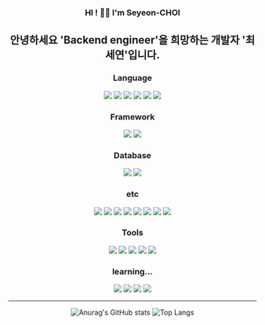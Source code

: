 <div align="center">
  
### HI ! 👋🏻 I'm Seyeon-CHOI<br>
  
## 안녕하세요 'Backend engineer'을 희망하는 개발자 '최세연'입니다.<br>

### Language<br>
<img src="https://img.shields.io/badge/Python-3776AB?style=flat&logo=python&logoColor=ffffff"/>
<img src="https://img.shields.io/badge/Java-007396?style=flat&logo=java&logoColor=ffffff"/>
<img src="https://img.shields.io/badge/C/C++-1572B6?style=flat&logo=c&logoColor=ffffff"/>
<img src="https://img.shields.io/badge/HTML5-E34F26?style=flat&logo=html5&logoColor=ffffff"/>
<img src="https://img.shields.io/badge/CSS3-1572B6?style=flat&logo=css3&logoColor=ffffff"/>
<img src="https://img.shields.io/badge/JavaScript-F7DF1E?style=flat&logo=javascript&logoColor=ffffff"/>
<br>

### Framework<br>
<img src="https://img.shields.io/badge/Django-092E20?style=flat&logo=django&logoColor=ffffff"/>
<img src="https://img.shields.io/badge/Flask-000000?style=flat&logo=flask&logoColor=ffffff"/>
<br>

### Database<br>
<img src="https://img.shields.io/badge/MySQL-4479A1?style=flat&logo=mysql&logoColor=ffffff"/>
<img src="https://img.shields.io/badge/MongoDB-47A248?style=flat&logo=mongodb&logoColor=ffffff"/>
<br>

### etc<br>
<img src="https://img.shields.io/badge/RabbitMQ-FF6600?style=flat&logo=rabbitmq&logoColor=ffffff"/>
<img src="https://img.shields.io/badge/Celery-37814A?style=flat&logo=celery&logoColor=ffffff"/>
<img src="https://img.shields.io/badge/Redis-DC382D?style=flat&logo=redis&logoColor=ffffff"/>
<img src="https://img.shields.io/badge/NGINX-009639?style=flat&logo=nginx&logoColor=ffffff"/>
<img src="https://img.shields.io/badge/Gunicorn-499848?style=flat&logo=gunicorn&logoColor=ffffff"/>
<img src="https://img.shields.io/badge/Docker-2496ED?style=flat&logo=docker&logoColor=ffffff"/>
<img src="https://img.shields.io/badge/Github Actions-2088FF?style=flat&logo=githubactions&logoColor=ffffff"/>
<img src="https://img.shields.io/badge/Selenium-43B02A?style=flat&logo=selenium&logoColor=ffffff"/>
<br>

### Tools<br>
<img src="https://img.shields.io/badge/Notion-000000?style=flat&logo=notion&logoColor=ffffff"/>
<img src="https://img.shields.io/badge/GitKraken-179287?style=flat&logo=gitkraken&logoColor=ffffff"/>
<img src="https://img.shields.io/badge/Postman-FF6C37?style=flat&logo=postman&logoColor=ffffff"/>
<img src="https://img.shields.io/badge/Swagger-85EA2D?style=flat&logo=swagger&logoColor=ffffff"/>
<img src="https://img.shields.io/badge/Slack-4A154B?style=flat&logo=slack&logoColor=ffffff"/>
<br>

### learning...<br>
<img src="https://img.shields.io/badge/Spring-6DB33F?style=flat&logo=spring&logoColor=ffffff"/>
<img src="https://img.shields.io/badge/Spring Boot-6DB33F?style=flat&logo=springboot&logoColor=ffffff"/>
<img src="https://img.shields.io/badge/Gradle-02303A?style=flat&logo=gradle&logoColor=ffffff"/>
<img src="https://img.shields.io/badge/Rust-DC382D?style=flat&logo=rust&logoColor=ffffff"/>
<hr>

![Anurag's GitHub stats](https://github-readme-stats.vercel.app/api?username=barabobBOB&show_icons=true&theme=calm)
![Top Langs](https://github-readme-stats.vercel.app/api/top-langs/?username=barabobBOB&layout=compact&theme=calm)


</div>
